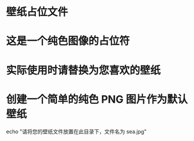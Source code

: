 # 壁纸占位文件
# 这是一个纯色图像的占位符
# 实际使用时请替换为您喜欢的壁纸

# 创建一个简单的纯色 PNG 图片作为默认壁纸
echo "请将您的壁纸文件放置在此目录下，文件名为 sea.jpg"
